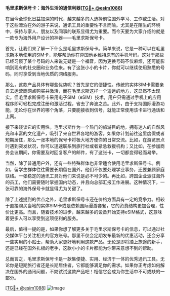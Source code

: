 **毛里求斯保号卡：海外生活的通信利器[[TG💪+ @esim1088](https://t.me/s/esim1088)]**

在当今全球化日益加深的时代，越来越多的人选择前往国外学习、工作或生活。对于这些漂泊在外的游子来说，通讯工具的重要性不言而喻。尤其是在陌生的环境中，保持与家人、朋友以及同事的联系显得尤为重要。而今天要为大家介绍的就是一款专为海外用户设计的神器——毛里求斯保号卡。

首先，让我们来了解一下什么是毛里求斯保号卡。简单来说，它是一种可以在毛里求斯本地使用的SIM卡，能够帮助你在异国他乡维持原有的手机号码。这对于那些已经习惯了某个号码的人来说无疑是一个福音，因为更换号码不仅麻烦，还可能影响到现有的社交圈和业务往来。有了这张小小的卡片，你就可以继续使用熟悉的号码，同时享受到当地优质的网络服务。

那么，这款产品具体有哪些优势呢？首先是它的便捷性。传统的实体SIM卡需要亲自去运营商网点购买并激活，而在毛里求斯这样一个遥远的地方，这显然不太现实。但毛里求斯保号卡采用电子SIM（eSIM）技术，用户只需通过手机上的应用程序即可轻松完成注册和激活过程，省去了奔波之苦。此外，由于支持国际漫游功能，无论你在世界的哪个角落，只要能接收到信号，就能正常使用该卡进行通话和上网。

接下来谈谈它的实用性。毛里求斯作为一个热门的旅游目的地，拥有迷人的自然风光和丰富的文化遗产，吸引了来自世界各地的游客。如果你计划前往这里度假或者短期居住，那么一张本地的保号卡将极大地方便你的日常交流。比如，在游览景点时遇到突发状况，你可以迅速联系到旅行社或者紧急救援机构；又比如，在参加商务会议期间，你需要及时回复客户的邮件，有了这张卡，一切都变得轻而易举。

当然，除了普通用户外，还有一些特殊群体也非常适合使用毛里求斯保号卡。例如，留学生群体往往需要长期留在国外，他们不仅要处理学业事务，还要兼顾家庭联络。一张稳定的通讯工具对他们来说是必不可少的。再比如，跨国企业派驻海外的员工，他们需要随时掌握国内动态，并且向总部汇报工作进展。这种情况下，一张可靠的海外保号卡就显得尤为关键了。

除了上述提到的优点之外，毛里求斯保号卡还在价格方面具有一定的竞争力。相较于直接购买当地的实体SIM卡或是依赖国际漫游套餐，它的资费结构更加合理，性价比更高。而且，随着技术的进步，越来越多的设备开始支持eSIM格式，这意味着更多人可以享受到这项便利的服务。

最后，值得一提的是，如果你想了解更多关于毛里求斯保号卡的信息，可以通过社交媒体平台关注相关的官方账号。那里不仅会定期发布最新的优惠活动，还会分享一些实用的小贴士，帮助大家更好地利用这款产品。无论是即将踏上旅途的新手，还是已经在国外扎根的老手，这款小小的卡片都能为你带来意想不到的帮助。

总而言之，毛里求斯保号卡是一款集便捷、实用、经济于一体的优秀通讯工具。无论你是短期旅行者还是长期居住者，它都能够满足你的需求。如果你正考虑如何解决在国外的通讯问题，不妨试试这款产品吧！相信它会成为你生活中不可或缺的一部分。

[[TG💪+ @esim1088](https://t.me/s/esim1088)] 
![Image](https://i.postimg.cc/4NQfJmqS/Snipaste-2025-05-13-00-14-12.png)